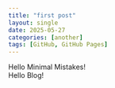 ```yaml
---
title: "first post"
layout: single
date: 2025-05-27
categories: [another]
tags: [GitHub, GitHub Pages]
---
```

Hello Minimal Mistakes!  
Hello Blog!
